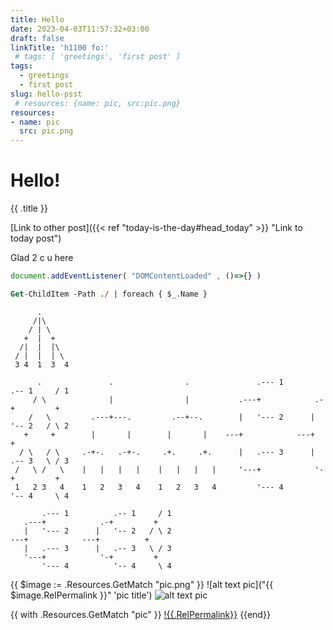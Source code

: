 ```yaml
---
title: Hello
date: 2023-04-03T11:57:32+03:00
draft: false
linkTitle: 'h1100 fo:'
 # tags: [ 'greetings', 'first post' ]
tags:
  - greetings
  - first post
slug: hello-psst
 # resources: {name: pic, src:pic.png}
resources:
- name: pic
  src: pic.png
---
```

<!--
+++
  title = "Hello"
  date = "2023-04-03T11:57:32+03:00"
  draft = false
  tags = ["greetings", "first post"]
  categories = [ "notes", "hugo" ]
+++

{
  title: "Hello",
  date: 2023-04-03T11:57:32+03:00,
  draft: false,
  tags: ["greetings", "first post"],
}
-->
# Hello!

{{ .title }}

[Link to other post]({{< ref "today-is-the-day#head_today" >}} "Link to today post")

Glad 2 c u here

```js
document.addEventListener( "DOMContentLoaded" , ()=>{} )
```

```ps
Get-ChildItem -Path ./ | foreach { $_.Name }
```

```goat
      .
     /|\
    / | \
   +  |  +
  /|  |  |\
 / |  |  | \
 3 4  1  3  4
```

```goat
      .               .                .               .--- 1          .-- 1     / 1
     / \              |                |           .---+            .-+         +
    /   \         .---+---.         .--+--.        |   '--- 2      |   '-- 2   / \ 2
   +     +        |       |        |       |    ---+            ---+          +
  / \   / \     .-+-.   .-+-.     .+.     .+.      |   .--- 3      |   .-- 3   \ / 3
 /   \ /   \    |   |   |   |    |   |   |   |     '---+            '-+         +
 1   2 3   4    1   2   3   4    1   2   3   4         '--- 4          '-- 4     \ 4

```

```goat
       .--- 1          .-- 1     / 1
   .---+            .-+         +
   |   '--- 2      |   '-- 2   / \ 2
---+            ---+          +
   |   .--- 3      |   .-- 3   \ / 3
   '---+            '-+         +
       '--- 4          '-- 4     \ 4

```
{{ $image := .Resources.GetMatch "pic.png" }}
![alt text pic]("{{ $image.RelPermalink }}" 'pic title')
![alt text pic]({{.Resources.pic.Permalink}} 'pic title')

{{ with .Resources.GetMatch "pic" }}
  [!{{.RelPermalink}}]()
{{end}}

